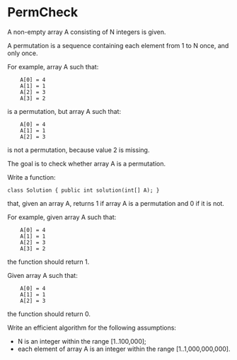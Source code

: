 ﻿# PermCheck

A non-empty array A consisting of N integers is given.

A permutation is a sequence containing each element from 1 to N once, and only once.

For example, array A such that:

```
    A[0] = 4
    A[1] = 1
    A[2] = 3
    A[3] = 2
```

is a permutation, but array A such that:

```
    A[0] = 4
    A[1] = 1
    A[2] = 3
```

is not a permutation, because value 2 is missing.

The goal is to check whether array A is a permutation.

Write a function:

`class Solution { public int solution(int[] A); }`

that, given an array A, returns 1 if array A is a permutation and 0 if it is not.

For example, given array A such that:

```
    A[0] = 4
    A[1] = 1
    A[2] = 3
    A[3] = 2
```

the function should return 1.

Given array A such that:

```
    A[0] = 4
    A[1] = 1
    A[2] = 3
```

the function should return 0.

Write an efficient algorithm for the following assumptions:

- N is an integer within the range [1..100,000];
- each element of array A is an integer within the range [1..1,000,000,000].
